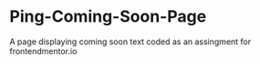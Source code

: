 # Ping-Coming-Soon-Page
A page displaying coming soon text coded as an assingment for frontendmentor.io
